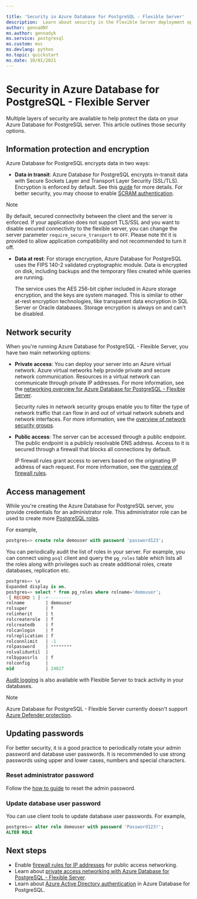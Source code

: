 ```yaml
---

title: 'Security in Azure Database for PostgreSQL - Flexible Server'
description:  Learn about security in the Flexible Server deployment option for Azure Database for PostgreSQL.
author: gennadNY 
ms.author: gennadyk
ms.service: postgresql
ms.custom: mvc
ms.devlang: python
ms.topic: quickstart
ms.date: 10/01/2021
---
```



# Security in Azure Database for PostgreSQL - Flexible Server

Multiple layers of security are available to help protect the data on your Azure Database for PostgreSQL server. This article outlines those security options.

## Information protection and encryption

Azure Database for PostgreSQL encrypts data in two ways:

- **Data in transit**: Azure Database for PostgreSQL encrypts in-transit data with Secure Sockets Layer and Transport Layer Security (SSL/TLS). Encryption is enforced by default. See this [guide](how-to-connect-tls-ssl.md) for more details. For better security, you may choose to enable [SCRAM authentication](how-to-connect-scram.md).

>[!Note]
> By default, secured connectivity between the client and the server is enforced. If your application does not support TLS/SSL and you want to disable secured connectivity to the flexible server, you can change the server parameter `require_secure_transport` to `OFF`. Please note tht it is provided to allow application compatibility and not recommended to turn it off. 

- **Data at rest**: For storage encryption, Azure Database for PostgreSQL uses the FIPS 140-2 validated cryptographic module. Data is encrypted on disk, including backups and the temporary files created while queries are running. 

  The service uses the AES 256-bit cipher included in Azure storage encryption, and the keys are system managed. This is similar to other at-rest encryption technologies, like transparent data encryption in SQL Server or Oracle databases. Storage encryption is always on and can't be disabled.


## Network security

When you're running Azure Database for PostgreSQL - Flexible Server, you have two main networking options:

- **Private access**: You can deploy your server into an Azure virtual network. Azure virtual networks help provide private and secure network communication. Resources in a virtual network can communicate through private IP addresses. For more information, see the [networking overview for Azure Database for PostgreSQL - Flexible Server](concepts-networking.md).

  Security rules in network security groups enable you to filter the type of network traffic that can flow in and out of virtual network subnets and network interfaces. For more information, see the [overview of network security groups](../../virtual-network/network-security-groups-overview.md).

- **Public access**: The server can be accessed through a public endpoint. The public endpoint is a publicly resolvable DNS address. Access to it is secured through a firewall that blocks all connections by default. 

  IP firewall rules grant access to servers based on the originating IP address of each request. For more information, see the [overview of firewall rules](concepts-firewall-rules.md).

## Access management

While you're creating the Azure Database for PostgreSQL server, you provide credentials for an administrator role. This administrator role can be used to create more [PostgreSQL roles](https://www.postgresql.org/docs/current/user-manag.html).

For example,

```SQL
postgres=> create role demouser with password 'password123';
```

You can periodically audit the list of roles in your server. For example, you can connect using `psql` client and query the `pg_roles` table which lists all the roles along with privileges such as create additional roles, create databases, replication etc. 

```SQL
postgres=> \x
Expanded display is on.
postgres=> select * from pg_roles where rolname='demouser';
-[ RECORD 1 ]--+---------
rolname        | demouser
rolsuper       | f
rolinherit     | t
rolcreaterole  | f
rolcreatedb    | f
rolcanlogin    | f
rolreplication | f
rolconnlimit   | -1
rolpassword    | ********
rolvaliduntil  |
rolbypassrls   | f
rolconfig      |
oid            | 24827

```

[Audit logging](../concepts-audit.md) is also available with Flexible Server to track activity in your databases. 

> [!NOTE]
> Azure Database for PostgreSQL - Flexible Server currently doesn't support [Azure Defender protection](../../security-center/azure-defender.md). 

## Updating passwords

For better security, it is a good practice to periodically rotate your admin password and database user passwords. It is recommended to use strong passwords using upper and lower cases, numbers and special characters.

### Reset administrator password

Follow the [how to guide](./how-to-manage-server-portal.md#reset-admin-password) to reset the admin password.

### Update database user password

You can use client tools to update database user passwords. 
For example,
```SQL
postgres=> alter role demouser with password 'Password123!';
ALTER ROLE
```
## Next steps
- Enable [firewall rules for IP addresses](concepts-firewall-rules.md) for public access networking.
- Learn about [private access networking with Azure Database for PostgreSQL - Flexible Server](concepts-networking.md).
- Learn about [Azure Active Directory authentication](../concepts-aad-authentication.md) in Azure Database for PostgreSQL.